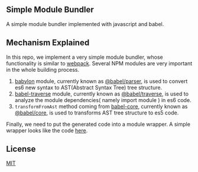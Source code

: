 ## Simple Module Bundler
A simple module bundler implemented with javascript and babel.

## Mechanism Explained
In this repo, we implement a very simple module bundler, whose functionality is similar to [webpack](https://github.com/webpack/webpack). Several NPM modules are very important in the whole building process.
1. [babylon](https://github.com/babel/babylon) module, currently known as [@babel/parser](https://github.com/babel/babel/tree/master/packages/babel-parser), is used to convert es6 new syntax to AST(Abstract Syntax Tree) tree structure.
2. [babel-traverse](https://github.com/babel/babel/tree/master/packages/babel-traverse) module, currently known as [@babel/traverse](https://github.com/babel/babel/tree/master/packages/babel-traverse), is used to analyze the module dependencies( namely import module ) in es6 code.
3. `transformFromAst` method coming from [babel-core](https://github.com/babel/babel/tree/master/packages/babel-core), currently known as [@babel/core](https://github.com/babel/babel/tree/master/packages/babel-core), is used to transforms AST tree structure to es5 code.

Finally, we need to put the generated code into a module wrapper. A simple wrapper looks like the code [here](https://github.com/tjcchen/simple-module-bundler/blob/main/module.wrapper.js).

## License
[MIT](https://github.com/tjcchen/simple-module-bundler/blob/main/LICENSE)